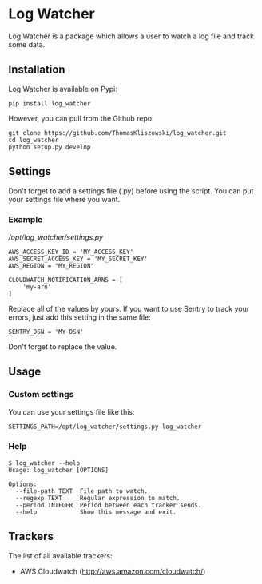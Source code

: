 # Log Watcher

Log Watcher is a package which allows a user to watch a log file and track some data.

## Installation

Log Watcher is available on Pypi:
```
pip install log_watcher
```

However, you can pull from the Github repo:
```
git clone https://github.com/ThomasKliszowski/log_watcher.git
cd log_watcher
python setup.py develop
```

## Settings

Don't forget to add a settings file (.py) before using the script.
You can put your settings file where you want.

### Example

*/opt/log_watcher/settings.py*
```
AWS_ACCESS_KEY_ID = 'MY_ACCESS_KEY'
AWS_SECRET_ACCESS_KEY = 'MY_SECRET_KEY'
AWS_REGION = "MY_REGION"

CLOUDWATCH_NOTIFICATION_ARNS = [
    'my-arn'
]
```

Replace all of the values by yours.
If you want to use Sentry to track your errors, just add this setting in the same file:
```
SENTRY_DSN = 'MY-DSN'
```
Don't forget to replace the value.

## Usage

### Custom settings
You can use your settings file like this:
```
SETTINGS_PATH=/opt/log_watcher/settings.py log_watcher
```

### Help
```
$ log_watcher --help
Usage: log_watcher [OPTIONS]

Options:
  --file-path TEXT  File path to watch.
  --regexp TEXT     Regular expression to match.
  --period INTEGER  Period between each tracker sends.
  --help            Show this message and exit.
```

## Trackers

The list of all available trackers:
 - AWS Cloudwatch (http://aws.amazon.com/cloudwatch/)
